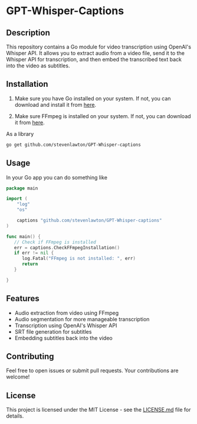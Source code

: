 # GPT-Whisper-Captions

## Description

This repository contains a Go module for video transcription using OpenAI's Whisper API. It allows you to extract audio from a video file, send it to the Whisper API for transcription, and then embed the transcribed text back into the video as subtitles.

## Installation

1. Make sure you have Go installed on your system. If not, you can download and install it from [here](https://golang.org/dl/).

2. Make sure FFmpeg is installed on your system. If not, you can download it from [here](https://ffmpeg.org/download.html).

As a library
```bash
go get github.com/stevenlawton/GPT-Whisper-captions
```

## Usage
In your Go app you can do something like

```go
package main

import (
    "log"
    "os"

    captions "github.com/stevenlawton/GPT-Whisper-captions"
)

func main() {
   // Check if FFmpeg is installed
   err = captions.CheckFFmpegInstallation()
   if err != nil {
      log.Fatal("FFmpeg is not installed: ", err)
      return
   }

}
```
## Features

- Audio extraction from video using FFmpeg
- Audio segmentation for more manageable transcription
- Transcription using OpenAI's Whisper API
- SRT file generation for subtitles
- Embedding subtitles back into the video

## Contributing

Feel free to open issues or submit pull requests. Your contributions are welcome!

## License

This project is licensed under the MIT License - see the [LICENSE.md](LICENSE.md) file for details.


